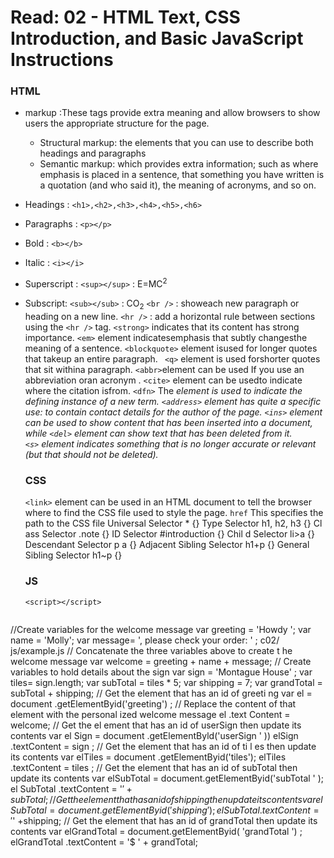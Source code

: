 # Read: 02 - HTML Text, CSS Introduction, and Basic JavaScript Instructions

### HTML 
+ markup :These tags provide extra meaning and allow browsers to show users the appropriate structure for the page.
  - Structural markup: the elements that you can use to describe both headings and paragraphs
  - Semantic markup: which provides extra information; such as where emphasis is placed in a sentence, that something you have written is a quotation (and who said it), the
meaning of acronyms, and so on.
+ Headings : `<h1>,<h2>,<h3>,<h4>,<h5>,<h6>`
+ Paragraphs : `<p></p>`
+ Bold : `<b></b>`
+  Italic : `<i></i>`
+  Superscript : `<sup></sup>` : E=MC<sup>2</sup>
+ Subscript: `<sub></sub>` : CO<sub>2</sub>
 `<br />` : showeach new paragraph or heading on a new line.
`<hr />` : add a horizontal rule between sections using the `<hr />` tag.
 `<strong>` indicates that its content has strong importance.
 `<em>` element indicatesemphasis that subtly changesthe meaning of a sentence.
 `<blockquote>` element isused for longer quotes that takeup an entire paragraph.
  ` <q>` element is used forshorter quotes that sit withina paragraph.
 `<abbr>`element can be used If you use an abbreviation oran acronym .
 `<cite>` element can be usedto indicate where the citation isfrom.
 `<dfn>` The <dfn> element is used to indicate the defining instance of a new term.
  `<address>` element has quite a specific use: to contain contact details for the author of the page.
  `<ins>` element can be used to show content that has been inserted into a document, while
 `<del>` element can show text that has been deleted from it.   
 `<s>` element indicates something that is no longer accurate or relevant (but that should not be deleted).
  
  ### CSS 
  `<link>` element can be used in an HTML document to tell the browser where to find the CSS file used to style the page.
  `href` This specifies the path to the CSS file
  Universal Selector * {}
  Type Selector h1, h2, h3 {}
  Cl ass Selector .note {}
  ID Selector #introduction {}
  Chil d Selector li>a {}
  Descendant Selector p a {}
  Adjacent Sibling Selector h1+p {}
  General Sibling Selector h1~p {}
  ### JS
  
  `<script></script> `
  ```
 //Create variables for the welcome message
var greeting = 'Howdy ';
var name = 'Molly';
var message= ', please check your order: ' ;
c02/ js/example.js
// Concatenate the three variables above to create t he welcome message
var welcome = greeting + name + message;
// Create variables to hold details about the sign
var sign = 'Montague House' ;
var tiles= sign.length;
var subTotal = tiles * 5;
var shipping = 7;
var grandTotal = subTotal + shipping;
// Get the element that has an id of greeti ng
var el = document .getElementByid('greeting') ;
// Replace the content of that element with the personal ized welcome message
el .text Content = welcome;
// Get the el ement that has an id of userSign then update its contents
var el Sign = document .getElementByld('userSign ' ))
elSign .textContent = sign ;
// Get the element that has an id of ti l es then update its contents
var elTiles = document .getElementByid('tiles');
elTiles .textContent = tiles ;
// Get the element that has an id of subTotal then update its contents
var elSubTotal = document.getElementByid('subTotal ' );
el SubTotal .textContent = '$' + subTotal;
// Get the element that has an id of shipping then update its contents
var elSubTotal = document .getElementByid('shipping') ;
el SubTotal .textContent = '$' +shipping;
// Get the element that has an id of grandTotal then update its contents
var elGrandTotal = document.getElementByid( 'grandTotal ') ;
elGrandTotal .textContent = '$ ' + grandTotal;
```
